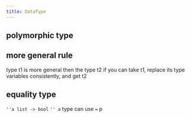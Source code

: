 ```yaml
---
title: DataType
---
```


## polymorphic type
## more general rule
type t1 is more general then the type t2 
if you can take t1, replace its type variables consistently, and get t2
## equality type
`''a list -> bool`
`'' a` type can use `=` p
##
